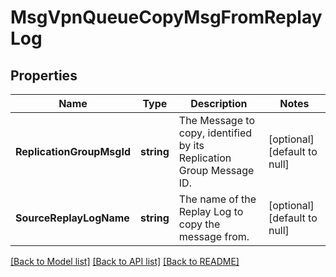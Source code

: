 # MsgVpnQueueCopyMsgFromReplayLog

## Properties
Name | Type | Description | Notes
------------ | ------------- | ------------- | -------------
**ReplicationGroupMsgId** | **string** | The Message to copy, identified by its Replication Group Message ID. | [optional] [default to null]
**SourceReplayLogName** | **string** | The name of the Replay Log to copy the message from. | [optional] [default to null]

[[Back to Model list]](../README.md#documentation-for-models) [[Back to API list]](../README.md#documentation-for-api-endpoints) [[Back to README]](../README.md)

